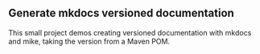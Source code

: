 ## Generate mkdocs versioned documentation

This small project demos creating versioned documentation with mkdocs and mike, taking the version from a Maven POM.
